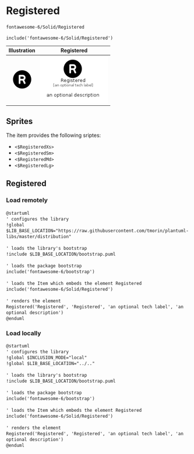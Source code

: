 # Registered


```text
fontawesome-6/Solid/Registered
```

```text
include('fontawesome-6/Solid/Registered')
```



| Illustration | Registered |
| :---: | :---: |
| ![illustration for Illustration](../../fontawesome-6/Solid/Registered.png) | ![illustration for Registered](../../fontawesome-6/Solid/Registered.Local.png) |



## Sprites
The item provides the following sriptes:

- `<$RegisteredXs>`
- `<$RegisteredSm>`
- `<$RegisteredMd>`
- `<$RegisteredLg>`





## Registered

### Load remotely
```plantuml
@startuml
' configures the library
!global $LIB_BASE_LOCATION="https://raw.githubusercontent.com/tmorin/plantuml-libs/master/distribution"

' loads the library's bootstrap
!include $LIB_BASE_LOCATION/bootstrap.puml

' loads the package bootstrap
include('fontawesome-6/bootstrap')

' loads the Item which embeds the element Registered
include('fontawesome-6/Solid/Registered')

' renders the element
Registered('Registered', 'Registered', 'an optional tech label', 'an optional description')
@enduml
```

### Load locally
```plantuml
@startuml
' configures the library
!global $INCLUSION_MODE="local"
!global $LIB_BASE_LOCATION="../.."

' loads the library's bootstrap
!include $LIB_BASE_LOCATION/bootstrap.puml

' loads the package bootstrap
include('fontawesome-6/bootstrap')

' loads the Item which embeds the element Registered
include('fontawesome-6/Solid/Registered')

' renders the element
Registered('Registered', 'Registered', 'an optional tech label', 'an optional description')
@enduml
```

